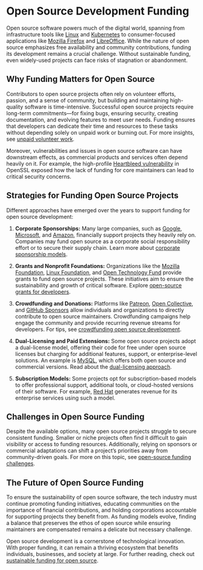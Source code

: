 # Open Source Development Funding

Open source software powers much of the digital world, spanning from infrastructure tools like [Linux](https://www.linux.org/) and [Kubernetes](https://kubernetes.io/) to consumer-focused applications like [Mozilla Firefox](https://www.mozilla.org/firefox/) and [LibreOffice](https://www.libreoffice.org/). While the nature of open source emphasizes free availability and community contributions, funding its development remains a crucial challenge. Without sustainable funding, even widely-used projects can face risks of stagnation or abandonment.

## Why Funding Matters for Open Source

Contributors to open source projects often rely on volunteer efforts, passion, and a sense of community, but building and maintaining high-quality software is time-intensive. Successful open source projects require long-term commitments—for fixing bugs, ensuring security, creating documentation, and evolving features to meet user needs. Funding ensures that developers can dedicate their time and resources to these tasks without depending solely on unpaid work or burning out. For more insights, see [unpaid volunteer work](https://www.license-token.com/wiki/unpaid-volunteer-work).

Moreover, vulnerabilities and issues in open source software can have downstream effects, as commercial products and services often depend heavily on it. For example, the high-profile [Heartbleed vulnerability](https://heartbleed.com/) in OpenSSL exposed how the lack of funding for core maintainers can lead to critical security concerns.

## Strategies for Funding Open Source Projects

Different approaches have emerged over the years to support funding for open source development:

1. **Corporate Sponsorships:** Many large companies, such as [Google](https://opensource.google/), [Microsoft](https://opensource.microsoft.com/), and [Amazon](https://aws.amazon.com/opensource/), financially support projects they heavily rely on. Companies may fund open source as a corporate social responsibility effort or to secure their supply chain. Learn more about [corporate sponsorship models](https://www.license-token.com/wiki/corporate-sponsorship-models).

2. **Grants and Nonprofit Foundations:** Organizations like the [Mozilla Foundation](https://foundation.mozilla.org/), [Linux Foundation](https://www.linuxfoundation.org/), and [Open Technology Fund](https://www.opentech.fund/) provide grants to fund open source projects. These initiatives aim to ensure the sustainability and growth of critical software. Explore [open-source grants for developers](https://www.license-token.com/wiki/open-source-grants-for-developers).

3. **Crowdfunding and Donations:** Platforms like [Patreon](https://www.patreon.com/), [Open Collective](https://opencollective.com/), and [GitHub Sponsors](https://github.com/sponsors) allow individuals and organizations to directly contribute to open source maintainers. Crowdfunding campaigns help engage the community and provide recurring revenue streams for developers. For tips, see [crowdfunding open source development](https://www.license-token.com/wiki/crowdfunding-open-source-development).

4. **Dual-Licensing and Paid Extensions:** Some open source projects adopt a dual-license model, offering their code for free under open source licenses but charging for additional features, support, or enterprise-level solutions. An example is [MySQL](https://www.mysql.com/), which offers both open source and commercial versions. Read about the [dual-licensing approach](https://www.license-token.com/wiki/dual-licensing-approach).

5. **Subscription Models:** Some projects opt for subscription-based models to offer professional support, additional tools, or cloud-hosted versions of their software. For example, [Red Hat](https://www.redhat.com/) generates revenue for its enterprise services using such a model.

## Challenges in Open Source Funding

Despite the available options, many open source projects struggle to secure consistent funding. Smaller or niche projects often find it difficult to gain visibility or access to funding resources. Additionally, relying on sponsors or commercial adaptations can shift a project’s priorities away from community-driven goals. For more on this topic, see [open-source funding challenges](https://www.license-token.com/wiki/open-source-funding-challenges).

## The Future of Open Source Funding

To ensure the sustainability of open source software, the tech industry must continue promoting funding initiatives, educating communities on the importance of financial contributions, and holding corporations accountable for supporting projects they benefit from. As funding models evolve, finding a balance that preserves the ethos of open source while ensuring maintainers are compensated remains a delicate but necessary challenge.

Open source development is a cornerstone of technological innovation. With proper funding, it can remain a thriving ecosystem that benefits individuals, businesses, and society at large. For further reading, check out [sustainable funding for open source](https://www.license-token.com/wiki/sustainable-funding-for-open-source).